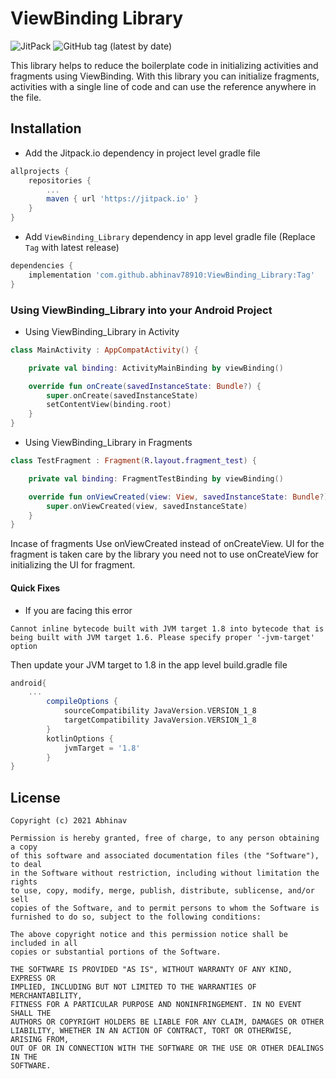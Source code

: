 # ViewBinding Library
![JitPack](https://img.shields.io/jitpack/v/github/abhinav78910/ViewBinding_Library?style=for-the-badge)
![GitHub tag (latest by date)](https://img.shields.io/github/v/tag/abhinav78910/ViewBinding_Library?style=for-the-badge)

This library helps to reduce the boilerplate code in initializing activities and fragments using ViewBinding. With this library you can initialize fragments, activities with a single line of code and can use the reference anywhere in the file.

## Installation

- Add the Jitpack.io dependency in project level gradle file

```gradle
allprojects {
	repositories {
		...
		maven { url 'https://jitpack.io' }
	}
}
```
  
- Add `ViewBinding_Library` dependency in app level gradle file (Replace `Tag` with latest release)

```gradle
dependencies {
	implementation 'com.github.abhinav78910:ViewBinding_Library:Tag'
}
```

### Using ViewBinding_Library into your Android Project

- Using ViewBinding_Library in Activity

```kotlin
class MainActivity : AppCompatActivity() {

    private val binding: ActivityMainBinding by viewBinding()

    override fun onCreate(savedInstanceState: Bundle?) {
        super.onCreate(savedInstanceState)
        setContentView(binding.root)
    }
}
```
- Using ViewBinding_Library in Fragments

```kotlin
class TestFragment : Fragment(R.layout.fragment_test) {

    private val binding: FragmentTestBinding by viewBinding()

    override fun onViewCreated(view: View, savedInstanceState: Bundle?) {
        super.onViewCreated(view, savedInstanceState)
    }
}
```
Incase of fragments Use onViewCreated instead of onCreateView. UI for the fragment is taken care by the library you need not to use onCreateView for initializing the UI for fragment.

#### Quick Fixes
- If you are facing this error

```error
Cannot inline bytecode built with JVM target 1.8 into bytecode that is being built with JVM target 1.6. Please specify proper '-jvm-target' option
```
Then update your JVM target to 1.8 in the app level build.gradle file

```gradle
android{
	...
    	compileOptions {
        	sourceCompatibility JavaVersion.VERSION_1_8
        	targetCompatibility JavaVersion.VERSION_1_8
    	}
    	kotlinOptions {
        	jvmTarget = '1.8'
    	}
}
```

## License

    Copyright (c) 2021 Abhinav

    Permission is hereby granted, free of charge, to any person obtaining a copy
    of this software and associated documentation files (the "Software"), to deal
    in the Software without restriction, including without limitation the rights
    to use, copy, modify, merge, publish, distribute, sublicense, and/or sell
    copies of the Software, and to permit persons to whom the Software is
    furnished to do so, subject to the following conditions:

    The above copyright notice and this permission notice shall be included in all
    copies or substantial portions of the Software.

    THE SOFTWARE IS PROVIDED "AS IS", WITHOUT WARRANTY OF ANY KIND, EXPRESS OR
    IMPLIED, INCLUDING BUT NOT LIMITED TO THE WARRANTIES OF MERCHANTABILITY,
    FITNESS FOR A PARTICULAR PURPOSE AND NONINFRINGEMENT. IN NO EVENT SHALL THE
    AUTHORS OR COPYRIGHT HOLDERS BE LIABLE FOR ANY CLAIM, DAMAGES OR OTHER
    LIABILITY, WHETHER IN AN ACTION OF CONTRACT, TORT OR OTHERWISE, ARISING FROM,
    OUT OF OR IN CONNECTION WITH THE SOFTWARE OR THE USE OR OTHER DEALINGS IN THE
    SOFTWARE.
